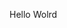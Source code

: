 Hello Wolrd



















































































































































































































































































































































































































































































































































































































































































































































































































































































































































































































































































































































































































































































































































































































































































































































































































































































































































































































































































































































































































































































































































































































































































































































































































































































































































































































































































































































































































































































































































































































































































































































































































































































































































































































































































































































































































































































































































































































































































































































































































